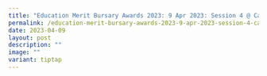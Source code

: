 ```yaml
---
title: "Education Merit Bursary Awards 2023: 9 Apr 2023: Session 4 @ Cairnhill CC"
permalink: /education-merit-bursary-awards-2023-9-apr-2023-session-4-cairnhill-cc/
date: 2023-04-09
layout: post
description: ""
image: ""
variant: tiptap
---
```

